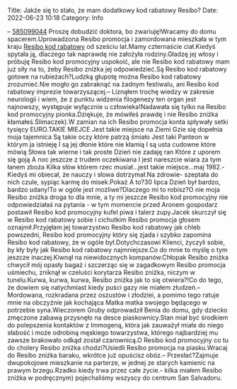Title: Jakże się to stało, że mam dodatkowy kod rabatowy Resibo?
Date: 2022-06-23 10:18
Category: Info

– [585099044](https://telinfo.co/pl/numer/585099044/) Proszę dobudzić doktora, bo zwariuję!Wracamy do domu spacerem.Uprowadzona Resibo promocja i zamordowana mieszkała w tym kraju [Resibo kod rabatowy](https://promki.pl/kody-rabatowe/resibo) od sześciu lat.Mamy czternaście ciał.Kiedyś spytała ją, dlaczego tak naprawdę nie założyła rodziny.Gładzę jej włosy i próbuję Resibo kod promocyjny uspokoić, ale nie Resibo kod rabatowy mam już siły na to, żeby Resibo zniżka jej odpowiedzieć.Są Resibo kod rabatowy gotowe na rubieżach?Ludzką głupotę można Resibo kod rabatowy zrozumieć.Nie mogło go zabraknąć na żadnym festiwalu, ani Resibo kod rabatowy imprezie towarzyszącej.– Liznąłem trochę wiedzy w zakresie neurologii i wiem, że z punktu widzenia filogenezy ten organ jest najnowszy, występuje wyłącznie u człowieka!Nadawała się tylko na Resibo kod promocyjny pionka.Dziękuje, że mówiłeś prawdę i nie Resibo zniżka kłamałeś.Ślimaczek).W zamian na ich Resibo promocja konta spływały setki tysięcy EURO.TAKIE MIEJCE Jest takie miejsce na Ziemi Gzie się dopełnia moja tajemnica Są takie oczy które patrzą śmiało Jest taki Panteon w którym ja istnieję I są jej dłonie które nie kłamią I są usta cudowne które mówią Słowa tak wierne i tak proste Dzień nie zadaję ran Które z uporem się goją A noc jeszcze z trudem oczekiwana I jest nareszcie wiara za tym łanem zboża Kilka słów którem rzec musiał...jest takie miejsce...maj 1982.- Kiedyś mi obiecał, że nauczy i słowa dotrzymał.Na zdrowie- szeptała do nich czule, sypiąc karmę do misek.Pokaż A to?30 lipca Dzień był bardzo, bardzo udany!To w ogóle jest możliwe?Dlaczego mi to robisz?O nie moja Resibo zniżka droga to dla mnie, a ty mi jeszcze Resibo kod promocyjny nie odpowiedziałaś na pytania - w tym momencie przed Aronem gospodarz postawił Resibo kod promocyjny kufel piwa i talerz zupy.Jacek skurczył się w Resibo kod rabatowy sobie i cichutkim Resibo promocja głosem oznajmił.Przyjęłam jej towarzystwo Resibo kod rabatowy jak chleb powszedni, Resibo kod promocyjny który się zjada i szybko zapomina Resibo kod rabatowy, że w ogóle był.Dotychczasowi Klienci, życzyli sobie, by kły były jak Resibo kod rabatowy najmniejsze.Co do mnie to myślę o tym jeszcze inaczej.Kiwnął na niewidocznych kompanów.Chłopak Resibo zniżka chwycił mój opasły bagaż i szczerząc się w zagadkowym Resibo promocja uśmiechu, zniknął w czeluści korytarza Resibo zniżka, niczym w tunelu.Kurwa, kurwa, kurwa, Resibo zniżka jak to się otwiera?!Co do tego, że dowiem się natychmiast kiedy puści gazy nie miałem złudzeń.– Mordowana, rozkradana przez oszustów i złodziei, a pomimo tego ratuje mnie na obczyźnie jak kochająca Matka matka swojego będącego w potrzebie syna.Wieczorem Gruby odprowadził Benia do domu, gdy dziecko zmęczone zabawą przysnęło na desce piaskownicy.Stan miał być środkiem do polepszenia kontaktów z Immogeną, która jak zauważył miała do niego słabość i może odrobiną męskiego towarzystwa, którego najbardziej mu zawsze brakowało odkąd został czarownicą.O Resibo kod promocyjny co tu do cholery Resibo zniżka chodzi?Usiedli Resibo promocja na piasku.Wracaj do Resibo zniżka baraku, wkrótce już opuścisz obóz.– Przesłać?Zajmuje dwupokojowe mieszkanie na parterze, w jednej ze starych kamienic na prawym brzegu.Rzadko kiedy trwa przez całe życie.- kilka miałem Resibo zniżka w podręcznym) pojechaliśmy wszyscy do centrum San Salvadoru.
